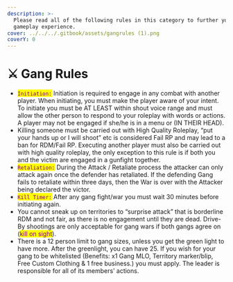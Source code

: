 ```yaml
---
description: >-
  Please read all of the following rules in this category to further your
  gameplay experience.
cover: ../../../.gitbook/assets/gangrules (1).png
coverY: 0
---
```


# ⚔ Gang Rules



* <mark style="color:purple;">`Initiation:`</mark> Initiation is required to engage in any combat with another player. When initiating, you must make the player aware of your intent. To initiate you must be AT LEAST within shout voice range and must allow the other person to respond to your roleplay with words or actions. A player may not be engaged if she/he is in a menu or (IN THEIR HEAD).
* Killing someone must be carried out with High Quality Roleplay, “put your hands up or I will shoot” etc is considered Fail RP and may lead to a ban for RDM/Fail RP. Executing another player must also be carried out with high quality roleplay, the only exception to this rule is if both you and the victim are engaged in a gunfight together.
* <mark style="color:purple;">`Retaliation:`</mark> During the Attack / Retaliate process the attacker can only attack again once the defender has retaliated. If the defending Gang fails to retaliate within three days, then the War is over with the Attacker being declared the victor.
* <mark style="color:purple;">`Kill Timer:`</mark> After any gang fight/war you must wait 30 minutes before initiating again.
* You cannot sneak up on territories to “surprise attack” that is borderline RDM and not fair, as there is no engagement until they are dead. Drive-By shootings are only acceptable for gang wars if both gangs agree on (<mark style="color:purple;">kill on sight</mark>).&#x20;
* There is a 12 person limit to gang sizes, unless you get the green light to have more. After the greenlight, you can have 25. If you wish for your gang to be whitelisted (Benefits: x1 Gang MLO, Territory marker/blip, Free Custom Clothing & 1 free business.) you must apply. The leader is responsible for all of its members’ actions.

